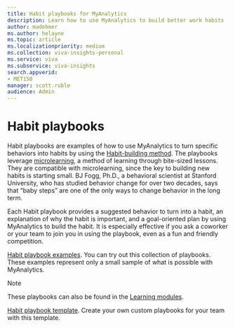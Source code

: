 ```yaml
---
title: Habit playbooks for MyAnalytics
description: Learn how to use MyAnalytics to build better work habits
author: madehmer
ms.author: helayne
ms.topic: article
ms.localizationpriority: medium 
ms.collection: viva-insights-personal 
ms.service: viva 
ms.subservice: viva-insights 
search.appverid: 
- MET150 
manager: scott.ruble
audience: Admin
---
```


# Habit playbooks

Habit playbooks are examples of how to use MyAnalytics to turn specific behaviors into habits by using the [Habit-building method](adopt-habit-building.md). The playbooks leverage [microlearning](https://en.wikipedia.org/wiki/Microlearning), a method of learning through bite-sized lessons. They are compatible with microlearning, since the key to building new habits is starting small. BJ Fogg, Ph.D., a behavioral scientist at Stanford University, who has studied behavior change for over two decades, says that “baby steps” are one of the only ways to change behavior in the long term.

Each Habit playbook provides a suggested behavior to turn into a habit, an explanation of why the habit is important, and a goal-oriented plan by using MyAnalytics to build the habit. It is especially effective if you ask a coworker or your team to join you in using the playbook, even as a fun and friendly competition.

[Habit playbook examples](https://download.microsoft.com/download/3/b/8/3b8bbe93-6f74-42c2-804b-4ee63cd541fa/Habit-playbook-examples.pdf). You can try out this collection of playbooks. These examples represent only a small sample of what is possible with MyAnalytics.

  >[!Note]
  >These playbooks can also be found in the [Learning modules](adopt-learning-modules.md).

[Habit playbook template](https://download.microsoft.com/download/a/4/5/a45b4038-d929-49b9-9068-cf92fc3772f9/Habit-playbook-template.pptx). Create your own custom playbooks for your team with this template.
